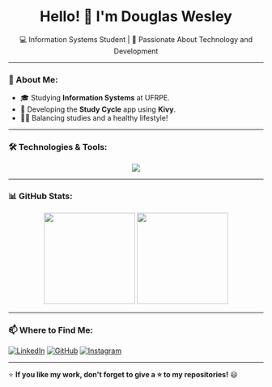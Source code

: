 <h1 align="center">Hello! 👋 I'm Douglas Wesley</h1>

<p align="center">
  💻 Information Systems Student | 🚀 Passionate About Technology and Development
</p>

---

### 📌 About Me:
- 🎓 Studying **Information Systems** at UFRPE.
- 📝 Developing the **Study Cycle** app using **Kivy**.
- 🏋️‍♂️ Balancing studies and a healthy lifestyle!

---

### 🛠️ Technologies & Tools:
<p align="center">
  <a href="https://skillicons.dev">
    <img src="https://skillicons.dev/icons?i=git,python,flask,java,c,css,html,js,mysql,sqlite" />
  </a>
</p>

---

### 📊 GitHub Stats:
<div align="center">
  <img height="180em" src="https://github-readme-stats.vercel.app/api?username=naokimura4&show_icons=true&theme=dracula" />
  <img height="180em" src="https://github-readme-stats.vercel.app/api/top-langs/?username=naokimura4&layout=compact&theme=dracula" />
</div>

---

### 📫 Where to Find Me:
[![LinkedIn](https://img.shields.io/badge/-LinkedIn-blue?style=for-the-badge&logo=linkedin&logoColor=white)]([https://www.linkedin.com/in/yourprofile](https://www.linkedin.com/in/douglas-wesley/)/)
[![GitHub](https://img.shields.io/badge/-GitHub-181717?style=for-the-badge&logo=github&logoColor=white)](https://github.com/naokimura4)
[![Instagram](https://img.shields.io/badge/Instagram-%23E4405F.svg?style=for-the-badge&logo=Instagram&logoColor=white)](https://www.instagram.com/o_naoki_/)

---

⭐ **If you like my work, don't forget to give a ⭐ to my repositories!** 😃
